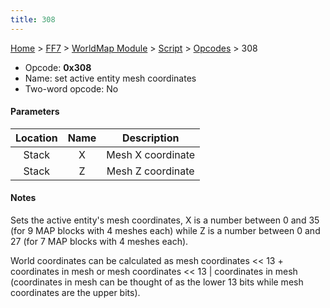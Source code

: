 ```yaml
---
title: 308
---
```


[Home](../../../../Main%20Page.md.md) > [FF7](../../../../FF7.md) > [WorldMap Module](../../../WorldMap%20Module.md) > [Script](../../Script.md) > [Opcodes](../Opcodes.md) > 308

-   Opcode: **0x308**
-   Name: set active entity mesh coordinates
-   Two-word opcode: No

#### Parameters

| Location | Name |    Description    |
|:--------:|:----:|:-----------------:|
|  Stack   |  X   | Mesh X coordinate |
|  Stack   |  Z   | Mesh Z coordinate |

#### Notes

Sets the active entity's mesh coordinates, X is a number between 0 and
35 (for 9 MAP blocks with 4 meshes each) while Z is a number between 0
and 27 (for 7 MAP blocks with 4 meshes each).

World coordinates can be calculated as mesh coordinates &lt;&lt; 13 +
coordinates in mesh or mesh coordinates &lt;&lt; 13 \| coordinates in
mesh (coordinates in mesh can be thought of as the lower 13 bits while
mesh coordinates are the upper bits).
